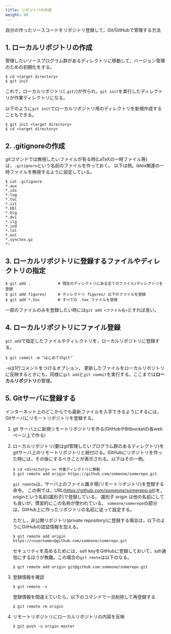 ```yaml
---
title: リポジトリの作成
weight: 40
---
```


自分の作ったソースコードをリポジトリ登録して，Git/GitHubで管理する方法

## 1. ローカルリポジトリの作成

管理したいソースプログラム群があるディレクトリに移動して，バージョン管理のための初期化をする。
```
$ cd <target directory>
$ git init
```

これで，ローカルリポジトリ(`.git/`)が作られ，`git init`を実行したディレクトリが作業ディレクトリになる。

以下のように`git init`でローカルリポジトリ用のディレクトリを新規作成することもできる。
```
$ git init <target directory>
$ cd <target directory>
```

## 2. .gitignoreの作成

gitコマンドでは無視したいファイルが有る時(LaTeXの一時ファイル等)は，`.gitignore`という名前のファイルを作っておく。
以下は例。latex関連の一時ファイルを無視するように設定している。
```
$ cat .gitignore
*.aux
*.idx
*.log
*.toc
*.ist
*.bbl
*.blg
*.dvi
*.ilg
*.ind
*.lot
*.out
*.synctex.gz
*~
```

## 3. ローカルリポジトリに登録するファイルやディレクトリの指定

```
$ git add .            # 現在のディレクトリにある全てのファイル/ディレクトリを登録
$ git add figures/     # ディレクトリ figures/ 以下のファイルを登録
$ git add *.tex        # すべての .tex ファイルを登録
```

一部のファイルのみを登録したい時には`git add <ファイル名>`とすれば良い。

## 4. ローカルリポジトリにファイル登録

`git add`で指定したファイルやディレクトリを，ローカルリポジトリに登録する。
```
$ git commit -m "はじめてのgit"`
```

`-m`は1行コメントをつけるオプション。
更新したファイルをローカルリポジトリに反映するときにも，同様に`git add`と`git commit`を実行する。ここまでは**ローカルリポジトリ**の管理。

## 5. Gitサーバに登録する

インターネット上のどこからでも最新ファイルを入手できるようにするには，Gitサーバにリモートリポジトリを登録する。

1. git サーバ上に新規リモートリポジトリを作る(GitHubやBitbucketの各webページ上で作る)
2. ローカルリポジトリ(要はgit管理したいプログラム群のあるディレクトリ)をgitサーバ上のリモートリポジトリと紐付ける。GitHubにリポジトリを作った時には，その後にするべきことが表示される。以下はその一例。
	```
	$ cd <directory> <= 作業ディレクトリに移動
	$ git remote add origin https://github.com/someone/somerepo.git
	```
	`git remote`は，サーバ上のファイル置き場(リモートリポジトリ)を登録する命令。
	この例では，URL(https://github.com/someone/somerepo.git)を，originという名前(識別子)で登録している。
	識別子 origin は他の名前にしても良いが，慣習的にこの名称が使われている。
	`someone/somerepo`の部分は，GitHub上に作ったリポジトリの名前に従って設定する。

	ただし，非公開リポジトリ(private repository)に登録する場合は，以下のようにGitHubの認証情報を加える。
	```
	$ git remote add origin https://<username>@github.com/someone/somerepo.git
	```
	セキュリティを高めるためには，ssh keyをGitHubに登録しておいて，ssh通信にするほうが無難。この場合の`git rmote`は以下のなる。
	```
	$ git remote add origin git@github.com:someone/somerepo.git
	```

3. 登録情報を確認

	```
	$ git remote -v
	```
	登録情報を間違えていたら，以下のコマンドで一旦削除して再登録する

	```
	$ git remote rm origin
	```

4. リモートリポジトリにローカルリポジトリの内容を反映

	```
	$ git push -u origin master
	```
